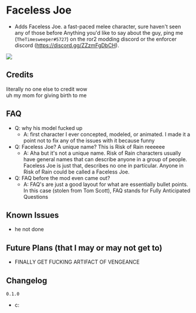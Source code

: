 # Faceless Joe
- Adds Faceless Joe. a fast-paced melee character, sure haven't seen any of those before
Anything you'd like to say about the guy, ping me (`TheTimesweeper#5727`) on the ror2 modding discord or the enforcer discord (https://discord.gg/ZZzmFgDbCH).

[![](https://raw.githubusercontent.com/TheTimeSweeper/the/master/Release/Aliem/readme/aliem.pngf)]()

## Credits
literally no one else to credit wow  
uh my mom for giving birth to me  

## FAQ
- Q: why his model fucked up
  - A: first character I ever concepted, modeled, or animated. I made it a point not to fix any of the issues with it because funny
- Q: Faceless Joe? A unique name? This is Risk of Rain reeeeee
  - A: Aha but it's not a unique name. Risk of Rain characters usually have general names that can describe anyone in a group of people. Faceless Joe is just that, describes no one in particular. Anyone in Risk of Rain could be called a Faceless Joe.
- Q: FAQ before the mod even came out?
  - A: FAQ's are just a good layout for what are essentially bullet points. In this case (stolen from Tom Scott), FAQ stands for Fully Anticipated Questions
## Known Issues
- he not done

## Future Plans (that I may or may not get to)
- FINALLY GET FUCKING ARTIFACT OF VENGEANCE

## Changelog

`0.1.0`
- c: